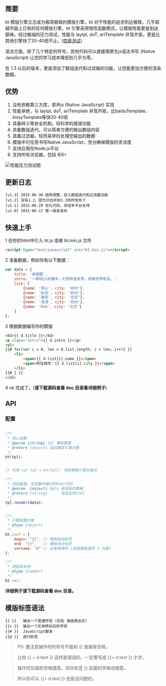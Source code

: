 ## 简要
bt 模版引擎立志成为极简极致的模版引擎，bt 对于性能的追求到达极致，几乎超越市面上已有的任何模版引擎。bt 引擎采用惰性函数模式，让模版性能更是到达巅峰。经过极端的压力测试，性能与 laytpl, doT, artTemplate 并驾齐驱，更是比其他引擎快了20-40倍不止。([性能测试](http://52cik.github.io/btpl/doc/test.html))

语法方面，除了几个特定的符号，其他代码可以直接用原生js语法书写 (Native JavaScript) 让您的学习成本降低到几乎为零。

在 1.3 以后的版本，更是添加了数组迭代和过滤器的功能，让您能更加方便的渲染数据。


## 优势
1. 没有依赖第三方库，原声js (Native JavaScript) 实现
2. 性能卓绝，与 laytpl, doT, artTemplate 并驾齐驱，比baiduTemplate、kissyTemplate等快20-40倍
3. 具备转义等安全机制，较科学的报错功能
4. 具备数组迭代，可以简单方便的输出数组内容
5. 具备过滤器，轻而易举的处理您输出的数据
6. 模版中可任意书写Native JavaScript，充分确保模版的灵活度
7. 支持应用在Node.js平台
8. 支持所有浏览器，包括 IE6+

![性能压力测试图](https://raw.githubusercontent.com/52cik/btpl/master/doc/test.png "性能压力测试图")

## 更新日志
```
[v1.3] 2015-06-30 结构调整，加入数组迭代和过滤器功能
[v1.2] 没有1.2，因为功合并到1.3同时发布了
[v1.1] 2015-06-29 优化代码，添加多平台支持
[v1.0] 2015-06-17 第一版本发布
```

## 快速上手
1 在你的html中引入 bt.js 或者 bt.min.js 文件
```html
<script type="text/javascript" src="bt.min.js"></script>
```

2 准备数据，例如你有以下数据：
```js
var data = {
    title: '前端圈',
    intro: '一群码js的骚年，幻想改变世界，却被世界改变。',
    list: [
        {name: '贤心', city: '杭州'},
        {name: '乱码', city: '杭州'},
        {name: '谢亮', city: '北京'},
        {name: '浅浅', city: '杭州'},
        {name: 'Dem', city: '北京'}
    ]
};
```

3 根据数据编写你的模版
```html
<h3>{{ d.title }}</h3>
<p class="intro">{{ d.intro }}</p>
<ul>
{{# for(var i = 0, len = d.list.length; i < len; i++){ }}
    <li>
        <span>{{ d.list[i].name }}</span>
        <span>所在城市：{{ d.list[i].city }}</span>
    </li>
{{# } }}
</ul>
```

4 ok 完成了。(**请下载源码查看 doc 目录看详细例子**)

## API
### 配置
```js

/**
 * 核心函数
 * @param {string} tpl 模板数据
 * @return {object} 返回模版引擎对象
 */
bt(tpl);


// 先用 var tpl = bt(tpl); 得到模版引擎对象后

/**
 * 渲染数据，生成最终展示的html代码
 * @param  {object} data 待渲染的数据
 * @return {string}      渲染后的html
 */
tpl.render(data);


/**
 * 引擎配置对象
 * @type {object}
 */
bt.conf = {
    begin: "{{", // 模板起始标签
    end: "}}",   // 模板闭合标签
    varname: "d" // 对象替换符 (就是模版里的 d 对象)
};

/**
 * 得到版本号
 * @type {number}
 */
bt.ver;
```

**详细例子请下载源码查看 doc 目录。**

## 模版标签语法
```
{{ }}	输出一个普通字段 (别名 插值表达式)
{{= }}	输出一个实体转码后的字段
{{# }}	JavaScript脚本
{{@ }}	迭代标签
```

> PS: 要注意操作符的符号不能和 {{ 直接有空格，

> 比如 {{ = d.text }} 这样是错误的，一定要写成 {{= d.text }} 才对，

> 操作符后面的空格随意，闭合标签 }} 前面的空格也随意，

> 所以你可以 {{=   d.text   }} 也是没问题的。
